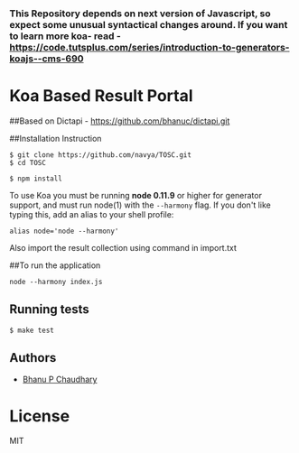### This Repository depends on next version of Javascript, so expect some unusual syntactical changes around. If you want to learn more koa- read - https://code.tutsplus.com/series/introduction-to-generators-koajs--cms-690


# Koa Based Result Portal

##Based on Dictapi - https://github.com/bhanuc/dictapi.git


##Installation Instruction


```
$ git clone https://github.com/navya/TOSC.git
$ cd TOSC
```
```
$ npm install 
```

  To use Koa you must be running __node 0.11.9__ or higher for generator support, and must run node(1)
  with the `--harmony` flag. If you don't like typing this, add an alias to your shell profile:

```
alias node='node --harmony'
```
Also import the result collection using command in import.txt


##To run the application

```
node --harmony index.js
```

## Running tests

```
$ make test
```

## Authors

  - [Bhanu P Chaudhary](https://github.com/bhanuc)

# License

  MIT

